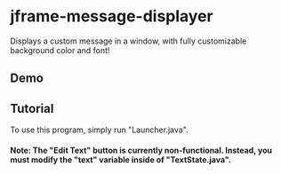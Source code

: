 # jframe-message-displayer
Displays a custom message in a window, with fully customizable background color and font!

## Demo




## Tutorial
To use this program, simply run "Launcher.java".

#### Note: The "Edit Text" button is currently non-functional. Instead, you must modify the "text" variable inside of "TextState.java".
